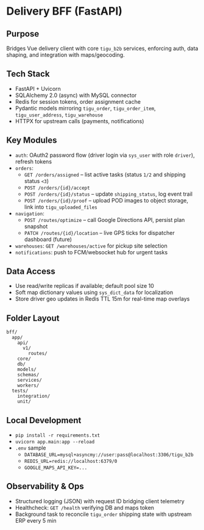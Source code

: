 # Delivery BFF (FastAPI)

## Purpose
Bridges Vue delivery client with core `tigu_b2b` services, enforcing auth, data shaping, and integration with maps/geocoding.

## Tech Stack
- FastAPI + Uvicorn
- SQLAlchemy 2.0 (async) with MySQL connector
- Redis for session tokens, order assignment cache
- Pydantic models mirroring `tigu_order`, `tigu_order_item`, `tigu_user_address`, `tigu_warehouse`
- HTTPX for upstream calls (payments, notifications)

## Key Modules
- `auth`: OAuth2 password flow (driver login via `sys_user` with role `driver`), refresh tokens
- `orders`:
  - `GET /orders/assigned` – list active tasks (status `1/2` and shipping status `<3`)
  - `POST /orders/{id}/accept`
  - `POST /orders/{id}/status` – update `shipping_status`, log event trail
  - `POST /orders/{id}/proof` – upload POD images to object storage, link into `tigu_uploaded_files`
- `navigation`:
  - `POST /routes/optimize` – call Google Directions API, persist plan snapshot
  - `PATCH /routes/{id}/location` – live GPS ticks for dispatcher dashboard (future)
- `warehouses`: `GET /warehouses/active` for pickup site selection
- `notifications`: push to FCM/websocket hub for urgent tasks

## Data Access
- Use read/write replicas if available; default pool size 10
- Soft map dictionary values using `sys_dict_data` for localization
- Store driver geo updates in Redis TTL 15m for real-time map overlays

## Folder Layout
```
bff/
  app/
    api/
      v1/
        routes/
    core/
    db/
    models/
    schemas/
    services/
    workers/
  tests/
    integration/
    unit/
```

## Local Development
- `pip install -r requirements.txt`
- `uvicorn app.main:app --reload`
- `.env` sample
  - `DATABASE_URL=mysql+asyncmy://user:pass@localhost:3306/tigu_b2b`
  - `REDIS_URL=redis://localhost:6379/0`
  - `GOOGLE_MAPS_API_KEY=...`

## Observability & Ops
- Structured logging (JSON) with request ID bridging client telemetry
- Healthcheck: `GET /health` verifying DB and maps token
- Background task to reconcile `tigu_order` shipping state with upstream ERP every 5 min
